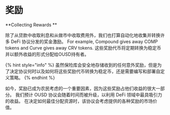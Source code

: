 # 奖励

**Collecting Rewards **

除了从贷款中收取利息和从做市中收取费用外，我们也打算自动化地收集并转换许多 DeFi 协议分发的奖金激励。 For example, Compound gives away COMP tokens and Curve gives away CRV tokens. 这些奖励代币将定期转换为稳定币并以额外收益的形式分配给OUSD持有者。

{% hint style="info" %}
虽然保险库会安全地存储收到的任何意外奖励，但是为了决定协议何时以及如何将这些奖励代币转换为稳定币，还是需要编写和部署自定义策略。
{% endhint %}

如今，奖励已成为农民考虑的一个重要因素，因为这些奖励占他们收益的很大一部分。 我们预计 OUSD 协议会随着时间而被升级，以利用 DeFi 领域中最具吸引力的收益。 在决定如何最佳分配资源时，该协议会考虑提供的各种奖励的市场价值。

